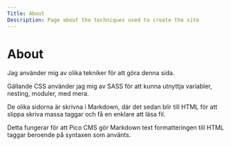 ```yaml
---
Title: About
Description: Page about the techniques used to create the site
---
```


About
==================

Jag använder mig av olika tekniker för att göra denna sida.

Gällande CSS använder jag mig av SASS för att kunna utnyttja variabler, nesting, moduler, med mera.

De olika sidorna är skrivna i Markdown, där det sedan blir till HTML för att slippa skriva massa taggar och få en enklare att läsa fil.

Detta fungerar för att Pico CMS gör Markdown text formatteringen till HTML taggar beroende på syntaxen som använts.
